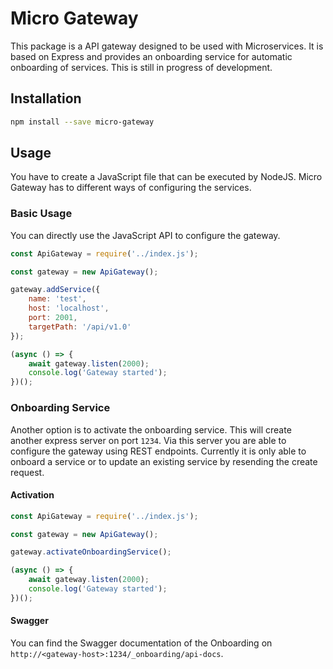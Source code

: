 # Micro Gateway

This package is a API gateway designed to be used with Microservices. It is based on Express and provides an onboarding service for automatic onboarding of services.
This is still in progress of development.

## Installation

```sh
npm install --save micro-gateway
```

## Usage

You have to create a JavaScript file that can be executed by NodeJS. Micro Gateway has to different ways of configuring the services.

### Basic Usage

You can directly use the JavaScript API to configure the gateway.

```js
const ApiGateway = require('../index.js');

const gateway = new ApiGateway();

gateway.addService({
    name: 'test',
    host: 'localhost',
    port: 2001,
    targetPath: '/api/v1.0'
});

(async () => {
    await gateway.listen(2000);
    console.log('Gateway started');
})();
```


### Onboarding Service

Another option is to activate the onboarding service. This will create another express server on port `1234`. Via this server you are able to configure the gateway using REST endpoints. Currently it is only able to onboard a service or to update an existing service by resending the create request.

#### Activation

```js
const ApiGateway = require('../index.js');

const gateway = new ApiGateway();

gateway.activateOnboardingService();

(async () => {
    await gateway.listen(2000);
    console.log('Gateway started');
})();
```

#### Swagger

You can find the Swagger documentation of the Onboarding on `http://<gateway-host>:1234/_onboarding/api-docs`.